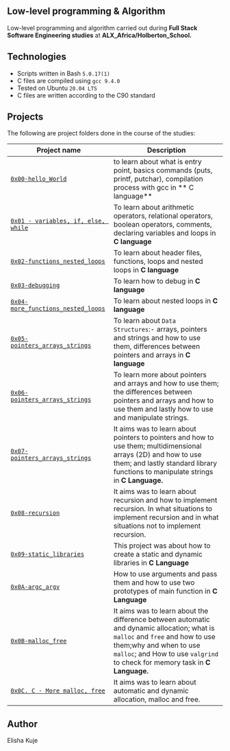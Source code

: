 Low-level programming & Algorithm
  ------------------------------ 

Low-level programming and algorithm carried out during  **Full Stack Software Engineering studies** at **ALX_Africa/Holberton_School.**

Technologies
 ------------------------------

- Scripts written in Bash `5.0.17(1)`
- C files are compiled using `gcc 9.4.0`
- Tested on Ubuntu `20.04 LTS`
- C files are written according to the C90 standard

Projects
 -------------------------
The following are project folders done in the course of the studies:

| Project name | Description |
| --- | --- |
| [`0x00-hello_World`](https://github.com/elishakuje/alx-low_level_programming/tree/main/0x00-hello_world) | to learn about what is entry point, basics commands (puts, printf, putchar), compilation process with gcc in ** C language** |
| [`0x01 - variables, if, else, while`](https://github.com/elishakuje/alx-low_level_programming/tree/main/0x01-variables_if_else_while) | To learn about arithmetic operators, relational operators, boolean operators, comments, declaring variables and loops in **C language** |
| [`0x02-functions_nested_loops`](https://github.com/elishakuje/alx-low_level_programming/tree/main/0x02-functions_nested_loops) | To learn about header files, functions, loops and nested loops in **C language** |
| [`0x03-debugging`](https://github.com/elishakuje/alx-low_level_programming/tree/main/0x03-debugging) | To learn how to debug in **C language**
| [`0x04-more_functions_nested_loops`](https://github.com/elishakuje/alx-low_level_programming/tree/main/0x04-more_functions_nested_loops) | To learn about nested loops in **C language** |
| [`0x05-pointers_arrays_strings`](https://github.com/elishakuje/alx-low_level_programming/tree/main/0x05-pointers_arrays_strings) | To learn about `Data Structures`:- arrays, pointers and strings and how to use them, differences between pointers and arrays in **C language** |
| [`0x06-pointers_arrays_strings`](https://github.com/elishakuje/alx-low_level_programming/tree/main/0x06-pointers_arrays_strings) | To learn more about pointers and arrays and how to use them; the differences between pointers and arrays and how to use them and lastly how to use and manipulate strings. |
| [`0x07-pointers_arrays_strings`](https://github.com/elishakuje/alx-low_level_programming/tree/main/0x07-pointers_arrays_strings) | It aims was to learn about pointers to pointers and how to use them; multidimensional arrays (2D) and how to use them; and lastly standard library functions to manipulate strings in **C Language.** |
| [`0x08-recursion`](https://github.com/elishakuje/alx-low_level_programming/tree/main/0x08-recursion) | It aims was to learn about recursion and how to implement recursion. In what situations to implement recursion and in what situations not to implement recursion. |
| [`0x09-static_libraries`](https://github.com/elishakuje/alx-low_level_programming/tree/main/0x09-static_libraries) | This project was about how to create a static and dynamic libraries in **C Language** |
| [`0x0A-argc_argv`](https://github.com/elishakuje/alx-low_level_programming/tree/main/0x0A-argc_argv) | How to use arguments and pass them and how to use two prototypes of main function in **C Language** |
| [`0x0B-malloc_free`](https://github.com/elishakuje/alx-low_level_programming/tree/main/0x0B-malloc_free) | It aims was to learn about the difference between automatic and dynamic allocation; what is `malloc` and `free` and how to use them;why and when to use `malloc`; and How to use `valgrind` to check for memory task in **C Language.** |
| [`0x0C. C - More malloc, free`](https://github.com/elishakuje/alx-low_level_programming/tree/main/0x0C-more_malloc_free) | It aims was to learn about automatic and dynamic allocation, malloc and free. |


Author
 ---------------------
Elisha Kuje
